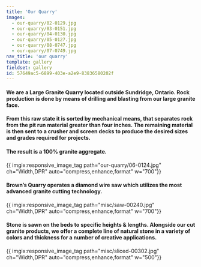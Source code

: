 ```yaml
---
title: 'Our Quarry'
images:
  - our-quarry/02-0129.jpg
  - our-quarry/03-0151.jpg
  - our-quarry/04-0130.jpg
  - our-quarry/05-0127.jpg
  - our-quarry/08-0747.jpg
  - our-quarry/07-0749.jpg
nav_title: 'our quarry'
template: gallery
fieldset: gallery
id: 57649ac5-6899-403e-a2e9-83836580202f
---
```

<h4>We are a Large Granite Quarry located outside Sundridge, Ontario. Rock production is done by means of drilling and blasting from our large granite face.</h4>
<h4> From this raw state it is sorted by mechanical means, that separates rock from the pit run material greater than four inches. The remaining material is then sent to a crusher and screen decks to produce the desired sizes and grades required for projects.</h4>
<h4>The result is a 100% granite aggregate.</h4>
{{ imgix:responsive_image_tag path="our-quarry/06-0124.jpg" ch="Width,DPR" auto="compress,enhance,format" w="700"}}
<h4>Brown’s Quarry operates a diamond wire saw which utilizes the most advanced granite cutting technology.</h4>
{{ imgix:responsive_image_tag path="misc/saw-00240.jpg" ch="Width,DPR" auto="compress,enhance,format" w="700"}}
<h4>Stone is sawn on the beds to specific heights & lengths. Alongside our cut granite products, we offer a complete line of natural stone in a variety of colors and thickness for a number of creative applications.</h4>
{{ imgix:responsive_image_tag path="misc/sliced-00302.jpg" ch="Width,DPR" auto="compress,enhance,format" w="500"}}
